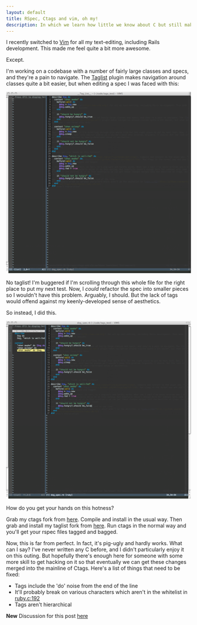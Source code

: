 ```yaml
---
layout: default
title: RSpec, Ctags and vim, oh my!
description: In which we learn how little we know about C but still make something kind of useful
---
```


I recently switched to [Vim](http://www.vim.org/) for all my text-editing, including Rails development. This made me feel quite a bit more awesome.

Except.

I'm working on a codebase with a number of fairly large classes and specs, and they're a pain to navigate. The [Taglist](http://vim-taglist.sourceforge.net/) plugin makes navigation around classes quite a bit easier, but when editing a spec I was faced with this:

![No tags!](/images/no_tags.png)

No taglist! I'm buggered if I'm scrolling through this whole file for the right place to put my next test. Now, I *could* refactor the spec into smaller pieces so I wouldn't have this problem. Arguably, I should. But the lack of tags would offend against my keenly-developed sense of aesthetics.

So instead, I did this.

![With tags!](/images/with_tags.png)

How do you get your hands on this hotness?

Grab my ctags fork from [here](http://github.com/mortice/exuberant-ctags). Compile and install in the usual way. Then grab and install my taglist fork from [here](http://github.com/mortice/taglist.vim). Run ctags in the normal way and you'll get your rspec files tagged and bagged.

Now, this is far from perfect. In fact, it's pig-ugly and hardly works. What can I say? I've never written any C before, and I didn't particularly enjoy it on this outing. But hopefully there's enough here for someone with some more skill to get hacking on it so that eventually we can get these changes merged into the mainline of Ctags. Here's a list of things that need to be fixed:

* Tags include the 'do' noise from the end of the line
* It'll probably break on various characters which aren't in the whitelist in [ruby.c:192](http://github.com/mortice/exuberant-ctags/blob/master/ruby.c#L192)
* Tags aren't hierarchical

**New** Discussion for this post [here](http://www.reddit.com/r/ruby/comments/dtr3t/alpha_ctagstaglist_support_for_rspec_files_in_vim/)
